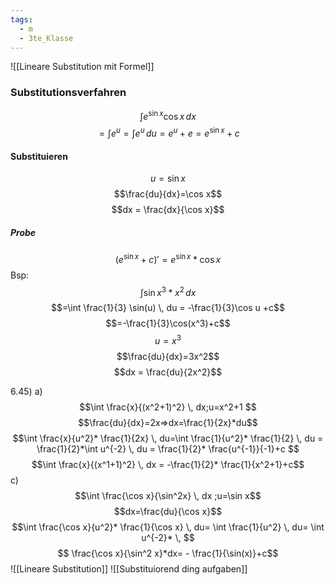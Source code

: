 ```yaml
---
tags:
  - m
  - 3te_Klasse
---
```

![[Lineare Substitution mit Formel]]
### Substitutionsverfahren
$$\int    e^{\sin x} \cos x \, dx$$
$$= \int e^u = \int e^u \, du = e^u +e = e^{\sin x}+c $$
#### Substituieren
$$u=\sin x$$
$$\frac{du}{dx}=\cos x$$
$$dx = \frac{dx}{\cos x}$$
##### Probe
$$(e^{\sin x}+c)'= e^{\sin x}*\cos x$$
Bsp:
$$\int \sin x^3 *x^2 \, dx $$
$$=\int \frac{1}{3} \sin(u) \, du = -\frac{1}{3}\cos u +c$$
$$=-\frac{1}{3}\cos(x^3)+c$$
$$u=x^3$$
$$\frac{du}{dx}=3x^2$$
$$dx = \frac{du}{2x^2}$$ 

6.45)
a)
$$\int \frac{x}{(x^2+1)^2} \, dx;u=x^2+1 $$
$$\frac{du}{dx}=2x⇒dx=\frac{1}{2x}*du$$
$$\int \frac{x}{u^2}* \frac{1}{2x} \, du=\int \frac{1}{u^2}* \frac{1}{2} \, du = \frac{1}{2}*\int u^{-2} \, du = \frac{1}{2}* \frac{u^{-1}}{-1}+c $$
$$\int  \frac{x}{(x^1+1)^2} \, dx = -\frac{1}{2}* \frac{1}{x^2+1}+c$$
c)
$$\int \frac{\cos x}{\sin^2x} \, dx ;u=\sin x$$
$$dx=\frac{du}{\cos x}$$
$$\int \frac{\cos x}{u^2}* \frac{1}{\cos x} \, du= \int  \frac{1}{u^2} \, du= \int u^{-2}* \,   $$
$$ \frac{\cos x}{\sin^2 x}*dx= - \frac{1}{\sin(x)}+c$$
![[Lineare Substitution]]
![[Substituiorend ding aufgaben]]